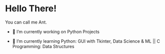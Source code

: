 <h1> Hello There! </h1>

<div size='20px'> You can call me Ant. </div>


- 🔭 I’m currently working on Python Projects

- 🌱 I’m currently learning Python: GUI with Tkinter, Data Science & ML || C Programming: Data Structures

<!-- 👯 I’m looking to collaborate on  -->

<!-- 💬 Talk to me about  -->

<br>
